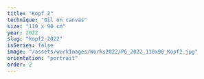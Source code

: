 ```yaml
---
title: "Kopf 2"
technique: "Oil on canvas"
size: "110 x 90 cm"
year: 2022
slug: "kopf2-2022"
isSeries: false
image: "/assets/workImages/Works2022/PG_2022_110x90_Kopf2.jpg"
orientation: "portrait"
order: 2
---
```

